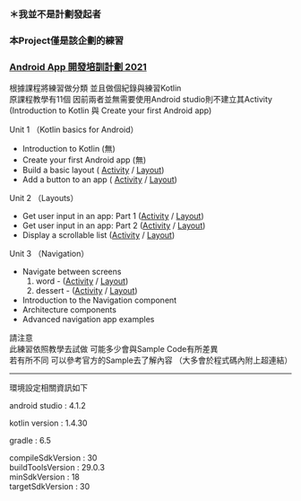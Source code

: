 <h3>＊我並不是計劃發起者</h3>
<h3>本Project僅是該企劃的練習</h3>

### [Android App 開發培訓計劃 2021](https://events.withgoogle.com/android-study-jam-twhk-2021/#content)

根據課程將練習做分類 並且做個紀錄與練習Kotlin      
原課程教學有11個 因前兩者並無需要使用Android studio則不建立其Activity       
(Introduction to Kotlin 與 Create your first Android app)

Unit 1 （Kotlin basics for Android）

- Introduction to Kotlin (無)
- Create your first Android app (無)
- Build a basic layout ( [Activity](https://github.com/EndRollModel/Asj-practice/blob/master/app/src/main/java/com/sample/app/android_basics_kotlin/unit1/a/BasicLayout.kt) / [Layout](https://github.com/EndRollModel/Asj-practice/blob/master/app/src/main/res/layout/activity_basic_layout.xml))
- Add a button to an app ( [Activity](https://github.com/EndRollModel/Asj-practice/blob/master/app/src/main/java/com/sample/app/android_basics_kotlin/unit1/b/AddAButton.kt) / [Layout](https://github.com/EndRollModel/Asj-practice/blob/master/app/src/main/res/layout/activity_basic_layout.xml))

Unit 2 （Layouts）

- Get user input in an app: Part 1 ([Activity](https://github.com/EndRollModel/Asj-practice/blob/master/app/src/main/java/com/sample/app/android_basics_kotlin/unit2/a/CalculateTip.kt) / [Layout](https://github.com/EndRollModel/Asj-practice/blob/master/app/src/main/res/layout/activity_calculate_tip.xml))
- Get user input in an app: Part 2 ([Activity](https://github.com/EndRollModel/Asj-practice/blob/master/app/src/main/java/com/sample/app/android_basics_kotlin/unit2/b/UserExperience.kt) / [Layout](https://github.com/EndRollModel/Asj-practice/blob/master/app/src/main/res/layout/activity_user_experience.xml))
- Display a scrollable list ([Activity](https://github.com/EndRollModel/Asj-practice/blob/master/app/src/main/java/com/sample/app/android_basics_kotlin/unit2/c/ImageCards.kt) / [Layout](https://github.com/EndRollModel/Asj-practice/blob/master/app/src/main/res/layout/activity_image_cards.xml))

Unit 3 （Navigation）

- Navigate between screens      
    1. word - ([Activity](https://github.com/EndRollModel/Asj-practice/blob/master/app/src/main/java/com/sample/app/android_basics_kotlin/unit3/a/WordsMainActivity.kt) / [Layout](https://github.com/EndRollModel/Asj-practice/blob/master/app/src/main/res/layout/activity_words_main.xml))     
    2. dessert - ([Activity](https://github.com/EndRollModel/Asj-practice/blob/master/app/src/main/java/com/sample/app/android_basics_kotlin/unit3/a2/DessertClicker.kt) / [Layout](https://github.com/EndRollModel/Asj-practice/blob/master/app/src/main/res/layout/activity_dessert_clicker.xml))      
- Introduction to the Navigation component 
- Architecture components 
- Advanced navigation app examples

請注意  
此練習依照教學去試做 可能多少會與Sample Code有所差異    
若有所不同 可以參考官方的Sample去了解內容
（大多會於程式碼內附上超連結）

----

環境設定相關資訊如下   

android studio : 4.1.2

kotlin version : 1.4.30     

gradle : 6.5    

compileSdkVersion : 30      
buildToolsVersion : 29.0.3      
minSdkVersion : 18      
targetSdkVersion : 30       

